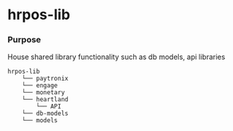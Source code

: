 # hrpos-lib

### Purpose
House shared library functionality such as db models, api libraries

```
hrpos-lib
    └── paytronix
    └── engage
    └── monetary
    └── heartland
        └── API
    └── db-models
    └── models
```

